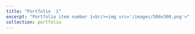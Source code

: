 ```yaml
---
title: "Portfolio  1"
excerpt: "Portfolio item number 1<br/><img src='/images/500x300.png'>"
collection: portfolio
---
```



